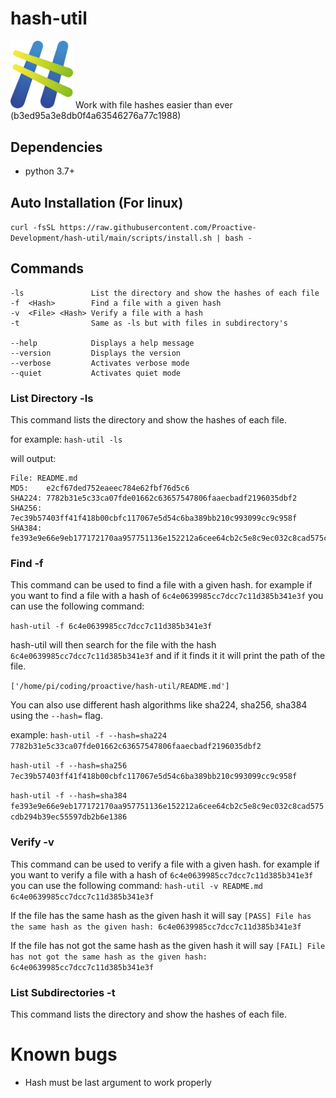# hash-util
<img src="https://raw.githubusercontent.com/Proactive-Development/Logos/main/hash-util/hash-util.png" width=100>
Work with file hashes easier than ever (b3ed95a3e8db0f4a63546276a77c1988)

## Dependencies
- python 3.7+

## Auto Installation (For linux)
``` curl -fsSL https://raw.githubusercontent.com/Proactive-Development/hash-util/main/scripts/install.sh | bash - ```

## Commands
```
-ls               List the directory and show the hashes of each file
-f  <Hash>        Find a file with a given hash
-v  <File> <Hash> Verify a file with a hash
-t                Same as -ls but with files in subdirectory's

--help            Displays a help message
--version         Displays the version
--verbose         Activates verbose mode
--quiet           Activates quiet mode
```

### List Directory -ls
This command lists the directory and show the hashes of each file.

for example:
`hash-util -ls`

will output:
```
File: README.md
MD5:    e2cf67ded752eaeec784e62fbf76d5c6
SHA224: 7782b31e5c33ca07fde01662c63657547806faaecbadf2196035dbf2
SHA256: 7ec39b57403ff41f418b00cbfc117067e5d54c6ba389bb210c993099cc9c958f
SHA384: fe393e9e66e9eb177172170aa957751136e152212a6cee64cb2c5e8c9ec032c8cad575cdb294b39ec55597db2b6e1386
```

### Find -f
This command can be used to find a file with a given hash.
for example if you want to find a file with a hash of `6c4e0639985cc7dcc7c11d385b341e3f` you can use the following command:

`hash-util -f 6c4e0639985cc7dcc7c11d385b341e3f`

hash-util will then search for the file with the hash `6c4e0639985cc7dcc7c11d385b341e3f` and if it finds it it will print the path of the file.

`['/home/pi/coding/proactive/hash-util/README.md']`

You can also use different hash algorithms like sha224, sha256, sha384 using the `--hash=`
flag.

example:
`hash-util -f --hash=sha224 7782b31e5c33ca07fde01662c63657547806faaecbadf2196035dbf2`

`hash-util -f --hash=sha256 7ec39b57403ff41f418b00cbfc117067e5d54c6ba389bb210c993099cc9c958f`

`hash-util -f --hash=sha384 fe393e9e66e9eb177172170aa957751136e152212a6cee64cb2c5e8c9ec032c8cad575cdb294b39ec55597db2b6e1386`

### Verify -v
This command can be used to verify a file with a given hash.
for example if you want to verify a file with a hash of `6c4e0639985cc7dcc7c11d385b341e3f` you can use the following command:
`hash-util -v README.md 6c4e0639985cc7dcc7c11d385b341e3f`

If the file has the same hash as the given hash it will say `[PASS] File has the same hash as the given hash: 6c4e0639985cc7dcc7c11d385b341e3f`

If the file has not got the same hash as the given hash it will say `[FAIL] File has not got the same hash as the given hash: 6c4e0639985cc7dcc7c11d385b341e3f`

### List Subdirectories -t
This command lists the directory and show the hashes of each file.

# Known bugs
- Hash must be last argument to work properly
